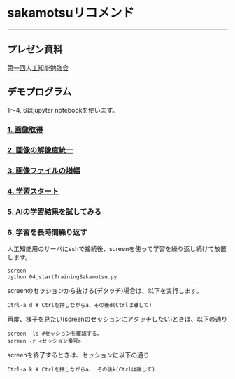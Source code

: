 # sakamotsuリコメンド
---

## プレゼン資料
[第一回人工知能勉強会](https://gitpitch.com/mori5602/sakamotsu)


## デモプログラム
1〜4, 6はjupyter notebookを使います。

### [1. 画像取得](https://github.com/mori5602/sakamotsu/blob/master/01_downloadPictureFromYahoo.ipynb)
### [2. 画像の解像度統一](https://github.com/mori5602/sakamotsu/blob/master/02_reSizePicture.ipynb)
### [3. 画像ファイルの増幅](https://github.com/mori5602/sakamotsu/blob/master/03_duplicatePictureFile.ipynb)
### [4. 学習スタート](https://github.com/mori5602/sakamotsu/blob/master/04_startTrainingSakamotsu_lecture.ipynb)
### [5. AIの学習結果を試してみる](https://github.com/mori5602/sakamotsu/blob/master/05_startSakamotsu_lecture.ipynb)
### 6. 学習を長時間繰り返す  

人工知能用のサーバにsshで接続後、screenを使って学習を繰り返し続けて放置します。
```
screen
python 04_startTrainingSakamotsu.py
```

screenのセッションから抜ける(デタッチ)場合は、以下を実行します。
```
Ctrl-a d # Ctrlを押しながらa、その後d(Ctrlは離して)
```

再度、様子を見たい(screenのセッションにアタッチしたい)ときは、以下の通り
```
screen -ls #セッションを確認する。
screen -r <セッション番号>
```

screenを終了するときは、セッションに以下の通り
```
Ctrl-a k # Ctrlを押しながらa、 その後k(Ctrlは離して)
```
